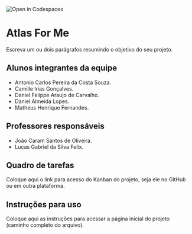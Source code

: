 ![Open in Codespaces](https://classroom.github.com/assets/open-in-codespaces-abfff4d4e15f9e1bd8274d9a39a0befe03a0632bb0f153d0ec72ff541cedbe34.svg)
# Atlas For Me
Escreva um ou dois parágrafos resumindo o objetivo do seu projeto.

## Alunos integrantes da equipe

* Antonio Carlos Pereira da Costa Souza.
* Camille Irias Gonçalves.
* Daniel Felippe Araujo de Carvalho.
* Daniel Almeida Lopes.
* Matheus Henrique Fernandes.

## Professores responsáveis

* João Caram Santos de Oliveira.
* Lucas Gabriel da Silva Felix.

## Quadro de tarefas
Coloque aqui o link para acesso do Kanban do projeto, seja ele no GitHub ou em outra plataforma.

## Instruções para uso
Coloque aqui as instruções para acessar a página inicial do projeto (caminho completo do arquivo).
